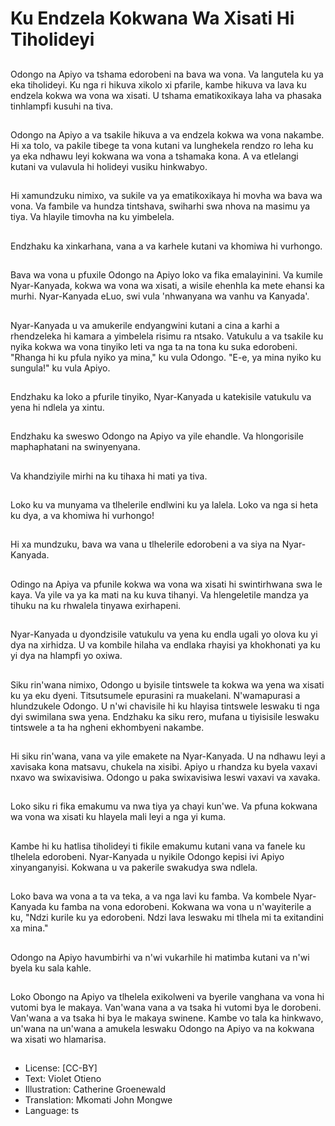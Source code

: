 # Ku Endzela Kokwana Wa Xisati Hi Tiholideyi

##
Odongo na Apiyo va tshama edorobeni na bava wa vona. Va langutela ku ya eka tiholideyi. Ku nga ri hikuva xikolo xi pfarile,  kambe hikuva va lava ku endzela kokwa wa vona wa xisati. U tshama ematikoxikaya laha va phasaka tinhlampfi kusuhi na tiva.

##
Odongo na Apiyo a va tsakile hikuva a va endzela kokwa wa vona nakambe. Hi xa tolo,  va pakile tibege ta vona kutani va lunghekela rendzo ro leha ku ya eka ndhawu leyi kokwana wa vona a tshamaka kona. A va etlelangi kutani va vulavula hi holideyi vusiku hinkwabyo.

##
Hi xamundzuku nimixo,  va sukile va ya ematikoxikaya hi movha wa bava wa vona. Va fambile va hundza tintshava,  swiharhi swa nhova na masimu ya tiya. Va hlayile timovha na ku yimbelela.

##
Endzhaku ka xinkarhana,  vana a va karhele kutani va khomiwa hi vurhongo.

##
Bava wa vona u pfuxile Odongo na Apiyo loko va fika emalayinini. Va kumile Nyar-Kanyada,  kokwa wa vona wa xisati,  a wisile ehenhla ka mete ehansi ka murhi. Nyar-Kanyada eLuo,  swi vula 'nhwanyana wa vanhu va Kanyada'.

##
Nyar-Kanyada u va amukerile endyangwini kutani a cina a karhi a rhendzeleka hi kamara a yimbelela risimu ra ntsako. Vatukulu a va tsakile ku nyika kokwa wa vona tinyiko leti va nga ta na tona ku suka edorobeni. "Rhanga hi ku pfula nyiko ya mina," ku vula Odongo. "E-e,  ya mina nyiko ku sungula!" ku vula Apiyo.

##
Endzhaku ka loko a pfurile tinyiko,  Nyar-Kanyada u katekisile vatukulu va yena hi ndlela ya xintu.

##
Endzhaku ka sweswo Odongo na Apiyo va yile ehandle. Va hlongorisile maphaphatani na swinyenyana.

##
Va khandziyile mirhi na ku tihaxa hi mati ya tiva.

##
Loko ku va munyama va tlhelerile endlwini ku ya lalela. Loko va nga si heta ku dya,  a va khomiwa hi vurhongo!

##
Hi xa mundzuku,  bava wa vana u tlhelerile edorobeni a va siya na Nyar- Kanyada.

##
Odingo na Apiya va pfunile kokwa wa vona wa xisati hi swintirhwana swa le kaya. Va yile va ya ka mati na ku kuva tihanyi. Va hlengeletile mandza ya tihuku na ku rhwalela tinyawa exirhapeni.

##
Nyar-Kanyada u dyondzisile vatukulu va yena ku endla ugali yo olova ku yi dya na xirhidza. U va kombile hilaha va endlaka rhayisi ya khokhonati ya ku yi dya na hlampfi yo oxiwa.

##
Siku rin'wana nimixo,  Odongo u byisile tintswele ta kokwa wa yena wa xisati ku ya eku dyeni. Titsutsumele epurasini ra muakelani. N'wamapurasi a hlundzukele Odongo. U n'wi chavisile hi ku hlayisa tintswele leswaku ti nga dyi swimilana swa yena. Endzhaku ka siku rero,  mufana u tiyisisile leswaku tintswele a ta ha ngheni ekhombyeni nakambe.

##
Hi siku rin'wana,  vana va yile emakete na Nyar-Kanyada. U na ndhawu leyi a xavisaka kona matsavu,  chukela na xisibi. Apiyo u rhandza ku byela vaxavi nxavo wa swixavisiwa. Odongo u paka swixavisiwa leswi vaxavi va xavaka.

##
Loko siku ri fika emakumu va nwa tiya ya chayi kun'we. Va pfuna kokwana wa vona wa xisati ku hlayela mali leyi a nga yi kuma.

##
Kambe hi ku hatlisa tiholideyi ti fikile emakumu kutani vana va fanele ku tlhelela edorobeni. Nyar-Kanyada u nyikile Odongo kepisi ivi Apiyo xinyanganyisi. Kokwana u va pakerile swakudya swa ndlela.

##
Loko bava wa vona a ta va teka,  a va nga lavi ku famba. Va kombele Nyar-Kanyada ku famba na vona edorobeni. Kokwana wa vona u n'wayiterile a ku,  "Ndzi kurile ku ya edorobeni. Ndzi lava leswaku mi tlhela mi ta exitandini xa mina."

##
Odongo na Apiyo havumbirhi va n'wi vukarhile hi matimba kutani va n'wi byela ku sala kahle.

##
Loko Obongo na Apiyo va tlhelela exikolweni va byerile vanghana va vona hi vutomi bya le makaya. Van'wana vana a va tsaka hi vutomi bya le dorobeni. Van'wana a va tsaka hi bya le makaya swinene. Kambe vo tala ka hinkwavo,  un'wana na un'wana a amukela leswaku Odongo na Apiyo va na kokwana wa xisati wo hlamarisa.

##
* License: [CC-BY]
* Text: Violet Otieno
* Illustration: Catherine Groenewald
* Translation: Mkomati John Mongwe
* Language: ts
